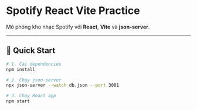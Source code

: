 # Spotify React Vite Practice

Mô phỏng kho nhạc Spotify với **React**, **Vite** và **json-server**.

---

## 🚀 Quick Start

```bash
# 1. Cài dependencies
npm install

# 2. Chạy json-server
npx json-server --watch db.json --port 3001

# 3. Chạy React app
npm start
